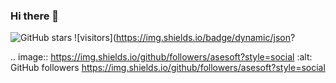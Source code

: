 ### Hi there 👋

<!--
**asesoft/asesoft** is a ✨ _special_ ✨ repository because its `README.md` (this file) appears on your GitHub profile.
### 

Here are some ideas to get you started:

- 🔭 I’m currently working on ...
- 🌱 I’m currently learning ...
- 👯 I’m looking to collaborate on ...
- 🤔 I’m looking for help with ...
- 💬 Ask me about ...
- 📫 How to reach me: ...
- 😄 Pronouns: ...
- ⚡ Fun fact: ...
-->
![GitHub stars](https://img.shields.io/github/stars/asesoft?style=social)
![visitors](https://img.shields.io/badge/dynamic/json?

.. image:: https://img.shields.io/github/followers/asesoft?style=social   :alt: GitHub followers
https://img.shields.io/github/followers/asesoft?style=social
